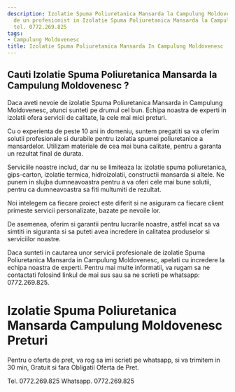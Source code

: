```yaml
---
description: Izolatie Spuma Poliuretanica Mansarda la Campulung Moldovenesc ? Ai nevoie
  de un profesionist in Izolatie Spuma Poliuretanica Mansarda la Campulung Moldovenesc.
  tel. 0772.269.825
tags:
- Campulung Moldovenesc
title: Izolatie Spuma Poliuretanica Mansarda In Campulung Moldovenesc
---
```



## Cauti Izolatie Spuma Poliuretanica Mansarda la Campulung Moldovenesc ?

Daca aveti nevoie de izolatie Spuma Poliuretanica Mansarda in Campulung Moldovenesc, atunci sunteti pe drumul cel bun. Echipa noastra de experti in izolatii ofera servicii de calitate, la cele mai mici preturi.

Cu o experienta de peste 10 ani in domeniu, suntem pregatiti sa va oferim solutii profesionale si durabile pentru izolatia spumei poliuretanice a mansardelor. Utilizam materiale de cea mai buna calitate, pentru a garanta un rezultat final de durata.

Serviciile noastre includ, dar nu se limiteaza la: izolatie spuma poliuretanica, gips-carton, izolatie termica, hidroizolatii, constructii mansarda si altele. Ne punem in slujba dumneavoastra pentru a va oferi cele mai bune solutii, pentru ca dumneavoastra sa fiti multumiti de rezultat.

Noi intelegem ca fiecare proiect este diferit si ne asiguram ca fiecare client primeste servicii personalizate, bazate pe nevoile lor.

De asemenea, oferim si garantii pentru lucrarile noastre, astfel incat sa va simtiti in siguranta si sa puteti avea incredere in calitatea produselor si serviciilor noastre.

Daca sunteti in cautarea unor servicii profesionale de izolatie Spuma Poliuretanica Mansarda in Campulung Moldovenesc, apelati cu incredere la echipa noastra de experti. Pentru mai multe informatii, va rugam sa ne contactati folosind linkul de mai sus sau sa ne scrieti pe whatsapp: 0772.269.825.

# Izolatie Spuma Poliuretanica Mansarda Campulung Moldovenesc Preturi
Pentru o oferta de pret, va rog sa imi scrieti pe whatsapp, si va trimitem in 30 min, Gratuit si fara Obligatii Oferta de Pret.

Tel. 0772.269.825
Whatsapp. 0772.269.825